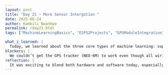 ```yaml
---
layout: post
title: "Day 21 – More Sensor Intergation "
date: 2025-06-24
author: Kambili Nwankwo
permalink: /day21.html
tags: ["MachineLearningBasics", "ESP32Projects", "GPSModuleIntegration", "SensorProgramming"]

what_i_learned: |
  Today, we learned about the three core types of machine learning: supervised, unsupervised, and reinforcement learning. A guest speaker, who is a friend of our graduate mentor, explained each type with real-life examples, which made the concepts clearer and more engaging. We discussed how supervised learning relies on labeled data, how unsupervised learning detects hidden patterns, and how reinforcement learning uses reward-based feedback. This sparked a lot of curiosity and group interaction.On the hardware side, we practiced uploading and testing code for the MQ-135 gas sensor using the Arduino IDE and ESP32. We connected the sensor to GPIO 36, monitored analog readings, and calculated voltage levels in the Serial Monitor. We also attempted to set up the NEO-6M GPS module, wiring it through UART pins and using the TinyGPSPlus library. It was a good blend of theory and hands-on learning that tied software and hardware together.
blockers: |
  We couldn’t get the GPS tracker (NEO-6M) to work even though all wiring and code seemed correct. It wasn’t clear whether the issue was with the satellite lock, the module, or the serial configuration. Despite repeated attempts and double-checking, the GPS data didn’t show up on the serial monitor
reflection: |
  It was exciting to blend both hardware and software today, especially when combining AI theory with hands-on embedded system practice. The machine learning session helped clarify real-world uses of different models, while the GPS integration reminded us how meticulous hardware debugging can be. The blocker was frustrating but also taught us the importance of patience and systematic testing. I’m looking forward to solving the GPS issue and possibly extending the setup to Firebase once it's working.
---
```

